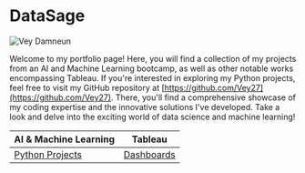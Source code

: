 # DataSage
![Vey Damneun](/assets/img/vey5.JPG)

Welcome to my portfolio page! Here, you will find a collection of my projects from an AI and Machine Learning bootcamp, as well as other notable works encompassing Tableau. If you're interested in exploring my Python projects, feel free to visit my GitHub repository at [https://github.com/Vey27](https://github.com/Vey27). There, you'll find a comprehensive showcase of my coding expertise and the innovative solutions I've developed. Take a look and delve into the exciting world of data science and machine learning!

| AI & Machine Learning | Tableau| 
|-----------------|------------------|
| [Python Projects](https://www.datascienceportfol.io/Vey) | [Dashboards](https://public.tableau.com/app/profile/vey.damneun5377) |  |


 






    
